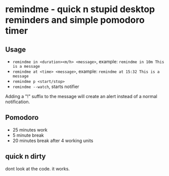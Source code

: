 # remindme - quick n stupid desktop reminders and simple pomodoro timer

## Usage

- `remindme in <duration><m/h> <message>`, example: `remindme in 10m This is a message`
- `remindme at <time> <message>`, example: `remindme at 15:32 This is a message`
- `remindme p <start/stop>`
- `remindme --watch`, starts notifier

Adding a "!" suffix to the message will create an alert instead of a normal notification.

## Pomodoro

- 25 minutes work
- 5 minute break
- 20 minutes break after 4 working units

## quick n dirty

dont look at the code. it works.
